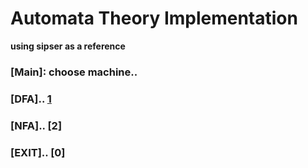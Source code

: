 # Automata Theory Implementation
**using sipser as a reference**

### [Main]: choose machine..
### [DFA].. 	  [1](Automata/DFA)
### [NFA].. 	  [2]
### [EXIT].. 	  [0]


